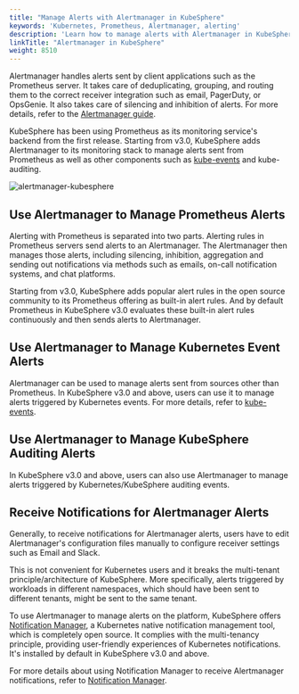 ```yaml
---
title: "Manage Alerts with Alertmanager in KubeSphere"
keywords: 'Kubernetes, Prometheus, Alertmanager, alerting'
description: 'Learn how to manage alerts with Alertmanager in KubeSphere.'
linkTitle: "Alertmanager in KubeSphere"
weight: 8510
---
```


Alertmanager handles alerts sent by client applications such as the Prometheus server. It takes care of deduplicating, grouping, and routing them to the correct receiver integration such as email, PagerDuty, or OpsGenie. It also takes care of silencing and inhibition of alerts. For more details, refer to the [Alertmanager guide](https://prometheus.io/docs/alerting/latest/alertmanager/).

KubeSphere has been using Prometheus as its monitoring service's backend from the first release. Starting from v3.0, KubeSphere adds Alertmanager to its monitoring stack to manage alerts sent from Prometheus as well as other components such as [kube-events](https://github.com/whenegghitsrock/kube-events) and kube-auditing.

![alertmanager-kubesphere](/images/docs/v3.x/cluster-administration/cluster-wide-alerting-and-notification/alertmanager-in-kubesphere/alertmanager@kubesphere.png)

## Use Alertmanager to Manage Prometheus Alerts

Alerting with Prometheus is separated into two parts. Alerting rules in Prometheus servers send alerts to an Alertmanager. The Alertmanager then manages those alerts, including silencing, inhibition, aggregation and sending out notifications via methods such as emails, on-call notification systems, and chat platforms.

Starting from v3.0, KubeSphere adds popular alert rules in the open source community to its Prometheus offering as built-in alert rules. And by default Prometheus in KubeSphere v3.0 evaluates these built-in alert rules continuously and then sends alerts to Alertmanager.

## Use Alertmanager to Manage Kubernetes Event Alerts

Alertmanager can be used to manage alerts sent from sources other than Prometheus. In KubeSphere v3.0 and above, users can use it to manage alerts triggered by Kubernetes events. For more details, refer to [kube-events](https://github.com/whenegghitsrock/kube-events).

## Use Alertmanager to Manage KubeSphere Auditing Alerts

In KubeSphere v3.0 and above, users can also use Alertmanager to manage alerts triggered by Kubernetes/KubeSphere auditing events.

## Receive Notifications for Alertmanager Alerts

Generally, to receive notifications for Alertmanager alerts, users have to edit Alertmanager's configuration files manually to configure receiver settings such as Email and Slack.

This is not convenient for Kubernetes users and it breaks the multi-tenant principle/architecture of KubeSphere. More specifically, alerts triggered by workloads in different namespaces, which should have been sent to different tenants, might be sent to the same tenant.

To use Alertmanager to manage alerts on the platform, KubeSphere offers [Notification Manager](https://github.com/whenegghitsrock/notification-manager), a Kubernetes native notification management tool, which is completely open source. It complies with the multi-tenancy principle, providing user-friendly experiences of Kubernetes notifications. It's installed by default in KubeSphere v3.0 and above.

For more details about using Notification Manager to receive Alertmanager notifications, refer to [Notification Manager](https://github.com/whenegghitsrock/notification-manager).